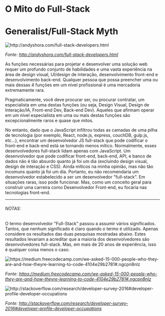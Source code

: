# O Mito do Full-Stack

# Generalist/Full-Stack Myth

![](../images/full-stack.jpg "http://andyshora.com/full-stack-developers.html")

<cite>Fonte: <a href="http://andyshora.com/full-stack-developers.html">http://andyshora.com/full-stack-developers.html</a></cite>

As funções necessárias para projetar e desenvolver uma solução web requer um profundo conjunto de habilidades e uma vasta experiência na área de design visual, UI/design de interação, desenvolvimento front-end e desenvolvimento back-end. Qualquer pessoa que possa preencher uma ou mais dessas 4 funções em um nível profissional é uma mercadoria extremamente rara.

Pragmaticamente, você deve procurar ser, ou procurar contratar, um especialista em uma destas funções (ou seja, Design Visual, Design de Interação/IA, Front-end Dev, Back-end Dev). Aqueles que afirmam operar em um nível especialista em uma ou mais destas funções são excepcionalmente raros e quase que mitos.

No entanto, dado que o JavaScript infiltrou todas as camadas de uma pilha de tecnologia (por exemplo, React, node.js, express, couchDB, gulp.js, etc...), encontrar um desenvolvedor JS full-stack que pode codificar o front-end e back-end está se tornando menos mítico. Normalmente, esses desenvolvedores full-stack lidam apenas com JavaScript. Um desenvolvedor que pode codificar front-end, back-end, API, e banco de dados não é tão absurdo quanto já foi um dia (excluindo design visual, design de interação e CSS). Ainda míticos na minha opinião, mas não tão incomuns quanto já foi um dia. Portanto, eu não recomendaria um desenvolvedor estabelecido a ser um desenvolvedor "full-stack". Em situações raras, isso pode funcionar. Mas, como um conceito geral para construir uma carreira como Desenvolvedor Front-end, eu focaria nas tecnologias front-end.

***

###### NOTAS:

O termo desenvolvedor "Full-Stack" passou a assumir vários significados. Tantos, que nenhum significado é claro quando o termo é utilizado. Apenas considere os resultados das duas pesquisas mostradas abaixo. Estes resultados levariam a acreditar que a maioria dos desenvolvedores são desenvolvedores full-stack. Mas, em mais de 20 anos de experiência, isso é qualquer coisa menos o caso.


![](../images/fullstack1.png "https://medium.freecodecamp.com/we-asked-15-000-people-who-they-are-and-how-theyre-learning-to-code-4104e29b2781#.ngcpn8nlz")

<cite>Fonte: <a href="https://medium.freecodecamp.com/we-asked-15-000-people-who-they-are-and-how-theyre-learning-to-code-4104e29b2781#.ngcpn8nlz">https://medium.freecodecamp.com/we-asked-15-000-people-who-they-are-and-how-theyre-learning-to-code-4104e29b2781#.ngcpn8nlz</a></cite>

![](../images/fullstack2.png "http://stackoverflow.com/research/developer-survey-2016#developer-profile-developer-occupations")

<cite>Fonte: <a href="http://stackoverflow.com/research/developer-survey-2016#developer-profile-developer-occupations">http://stackoverflow.com/research/developer-survey-2016#developer-profile-developer-occupations</a></cite>